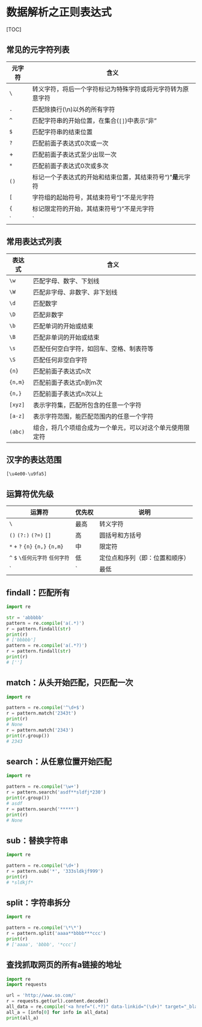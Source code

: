 # 数据解析之正则表达式

[TOC]

## 常见的元字符列表

| 元字符 | 含义                                                        |
| ------ | ----------------------------------------------------------- |
| `\`    | 转义字符，将后一个字符标记为特殊字符或将元字符转为原意字符  |
| `.`    | 匹配除换行(\n)以外的所有字符                                |
| `^`    | 匹配字符串的开始位置，在集合(`[]`)中表示“非”                |
| `$`    | 匹配字符串的结束位置                                        |
| `?`    | 匹配前面子表达式0次或一次                                   |
| +      | 匹配前面子表达式至少出现一次                                |
| `*`    | 匹配前面子表达式0次或多次                                   |
| `()`   | 标记一个子表达式的开始和结束位置，其结束符号“)”**是**元字符 |
| `[`    | 字符组的起始符号，其结束符号“]”不是元字符                   |
| `{`    | 标记限定符的开始，其结束符号“}”不是元字符                   |
| `|`    | 表示“或”                                                    |

## 常用表达式列表

| 表达式  | 含义                                                     |
| ------- | -------------------------------------------------------- |
| `\w`    | 匹配字母、数字、下划线                                   |
| `\W`    | 匹配非字母、非数字、非下划线                             |
| `\d`    | 匹配数字                                                 |
| `\D`    | 匹配非数字                                               |
| `\b`    | 匹配单词的开始或结束                                     |
| `\B`    | 匹配非单词的开始或结束                                   |
| `\s`    | 匹配任何空白字符，如回车、空格、制表符等                 |
| `\S`    | 匹配任何非空白字符                                       |
| `{n}`   | 匹配前面子表达式n次                                      |
| `{n,m}` | 匹配前面子表达式n到m次                                   |
| `{n,}`  | 匹配前面子表达式n次以上                                  |
| `[xyz]` | 表示字符集，匹配所包含的任意一个字符                     |
| `[a-z]` | 表示字符范围，能匹配范围内的任意一个字符                 |
| `(abc)` | 组合，将几个项组合成为一个单元，可以对这个单元使用限定符 |

## 汉字的表达范围

`[\u4e00-\u9fa5]`

## 运算符优先级

| 运算符                           | 优先权 | 说明                           |
| -------------------------------- | ------ | ------------------------------ |
| `\`                              | 最高   | 转义字符                       |
| `()` `(?:)` `(?=)` `[]`          | 高     | 圆括号和方括号                 |
| `*` `+` `?` `{n}` `{n,}` `{n,m}` | 中     | 限定符                         |
| `^` `$` `\任何元字符` `任何字符` | 低     | 定位点和序列（即：位置和顺序） |
| `|`                              | 最低   | 选择符“或”                     |

## findall：匹配所有

```python
import re

str = 'abbbbb'
pattern = re.compile('a(.*)')
r = pattern.findall(str)
print(r)
# ['bbbbb']
pattern = re.compile('a(.*?)')
r = pattern.findall(str)
print(r)
# ['']
```

## match：从头开始匹配，只匹配一次

```python
import re

pattern = re.compile('^\d+$')
r = pattern.match('2343t')
print(r)
# None
r = pattern.match('2343')
print(r.group())
# 2343
```

## search：从任意位置开始匹配

```python
import re

pattern = re.compile('\w+')
r = pattern.search('asdf**sldfj*230')
print(r.group())
# asdf
r = pattern.search('*****')
print(r)
# None
```

## sub：替换字符串

```python
import re

pattern = re.compile('\d+')
r = pattern.sub('*', '333sldkjf999')
print(r)
# *sldkjf*
```

## split：字符串拆分

```python
import re

pattern = re.compile('\*\*')
r = pattern.split('aaaa**bbbb***ccc')
print(r)
# ['aaaa', 'bbbb', '*ccc']
```

## 查找抓取网页的所有a链接的地址

```python
import re
import requests

url = 'http://www.so.com/'
r = requests.get(url).content.decode()
all_data = re.compile('<a href="(.*?)" data-linkid="(\d+)" target="_blank">').findall(r)
all_a = [info[0] for info in all_data]
print(all_a)
```